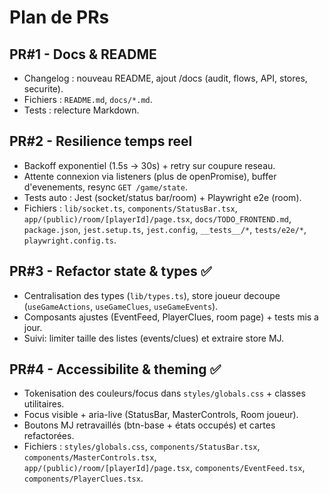 ﻿# Plan de PRs

## PR#1 - Docs & README
- Changelog : nouveau README, ajout /docs (audit, flows, API, stores, securite).
- Fichiers : `README.md`, `docs/*.md`.
- Tests : relecture Markdown.

## PR#2 - Resilience temps reel
- Backoff exponentiel (1.5s -> 30s) + retry sur coupure reseau.
- Attente connexion via listeners (plus de openPromise), buffer d'evenements, resync `GET /game/state`.
- Tests auto : Jest (socket/status bar/room) + Playwright e2e (room).
- Fichiers : `lib/socket.ts`, `components/StatusBar.tsx`, `app/(public)/room/[playerId]/page.tsx`, `docs/TODO_FRONTEND.md`, `package.json`, `jest.setup.ts`, `jest.config`, `__tests__/*`, `tests/e2e/*`, `playwright.config.ts`.

## PR#3 - Refactor state & types ✅
- Centralisation des types (`lib/types.ts`), store joueur decoupe (`useGameActions`, `useGameClues`, `useGameEvents`).
- Composants ajustes (EventFeed, PlayerClues, room page) + tests mis a jour.
- Suivi: limiter taille des listes (events/clues) et extraire store MJ.

## PR#4 - Accessibilite & theming ✅
- Tokenisation des couleurs/focus dans `styles/globals.css` + classes utilitaires.
- Focus visible + aria-live (StatusBar, MasterControls, Room joueur).
- Boutons MJ retravaillés (btn-base + états occupés) et cartes refactorées.
- Fichiers : `styles/globals.css`, `components/StatusBar.tsx`, `components/MasterControls.tsx`, `app/(public)/room/[playerId]/page.tsx`, `components/EventFeed.tsx`, `components/PlayerClues.tsx`.

